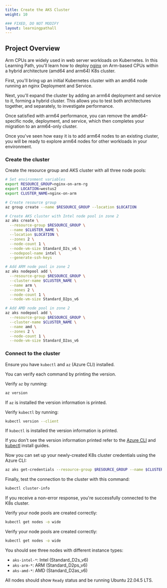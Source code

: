 ```yaml
---
title: Create the AKS Cluster
weight: 10

### FIXED, DO NOT MODIFY
layout: learningpathall
---
```


## Project Overview

Arm CPUs are widely used in web server workloads on Kubernetes. In this Learning Path, you'll learn how to deploy [nginx](https://nginx.org/) on Arm-based CPUs within a hybrid architecture (amd64 and arm64) K8s cluster.

First, you'll bring up an initial Kubernetes cluster with an amd64 node running an nginx Deployment and Service.

Next, you'll expand the cluster by adding an arm64 deployment and service to it, forming a hybrid cluster. This allows you to test both architectures together, and separately, to investigate performance. 

Once satisfied with arm64 performance, you can remove the amd64-specific node, deployment, and service, which then completes your migration to an arm64-only cluster.

Once you've seen how easy it is to add arm64 nodes to an existing cluster, you will be ready to explore arm64 nodes for other workloads in your environment.
 
### Create the cluster

Create the resource group and AKS cluster with all three node pools:

```bash
# Set environment variables
export RESOURCE_GROUP=nginx-on-arm-rg
export LOCATION=westus2
export CLUSTER_NAME=nginx-on-arm

# Create resource group
az group create --name $RESOURCE_GROUP --location $LOCATION

# Create AKS cluster with Intel node pool in zone 2
az aks create \
  --resource-group $RESOURCE_GROUP \
  --name $CLUSTER_NAME \
  --location $LOCATION \
  --zones 2 \
  --node-count 1 \
  --node-vm-size Standard_D2s_v6 \
  --nodepool-name intel \
  --generate-ssh-keys

# Add ARM node pool in zone 2
az aks nodepool add \
  --resource-group $RESOURCE_GROUP \
  --cluster-name $CLUSTER_NAME \
  --name arm \
  --zones 2 \
  --node-count 1 \
  --node-vm-size Standard_D2ps_v6

# Add AMD node pool in zone 2
az aks nodepool add \
  --resource-group $RESOURCE_GROUP \
  --cluster-name $CLUSTER_NAME \
  --name amd \
  --zones 2 \
  --node-count 1 \
  --node-vm-size Standard_D2as_v6
```

### Connect to the cluster

Ensure you have `kubectl` and `az` (Azure CLI) installed. 

You can verify each command by printing the version.

Verify `az` by running:

```bash
az version
```

If `az` is installed the version information is printed. 

Verify `kubectl` by running:

```bash
kubectl version --client
```

If `kubectl` is installed the version information is printed. 

If you don't see the version information printed refer to the [Azure CLI](/install-guides/azure-cli) and [kubectl](/install-guides/kubectl/) install guides.

Now you can set up your newly-created K8s cluster credentials using the Azure CLI:

```bash
az aks get-credentials --resource-group $RESOURCE_GROUP --name $CLUSTER_NAME
```

Finally, test the connection to the cluster with this command:

```bash
kubectl cluster-info
```

If you receive a non-error response, you're successfully connected to the K8s cluster.

Verify your node pools are created correctly:

```bash
kubectl get nodes -o wide
```

Verify your node pools are created correctly:

```bash
kubectl get nodes -o wide
```

You should see three nodes with different instance types:
- `aks-intel-*`: Intel (Standard_D2s_v6)
- `aks-arm-*`: ARM (Standard_D2ps_v6) 
- `aks-amd-*`: AMD (Standard_D2as_v6)

All nodes should show `Ready` status and be running Ubuntu 22.04.5 LTS.

